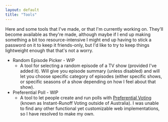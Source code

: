```yaml
---
layout: default
title: "Tools"
---
```


Here and some tools that I've made, or that I'm currently working on. They'll become available as they're made, although maybe if I end up making something a bit too resource-intensive I might end up having to stick a password on it to keep it friends-only, but I'd like to try to keep things lightweight enough that that's not a worry.

- Random Episode Picker - <span class="red">WIP</span>
    - A tool for selecting a random episode of a TV show (provided I've added it). Will give you episode summary (unless disabled) and will let you choose specific category of episodes (either specific shows, or specific seasons of a show depending on how I feel about that show).
- Preferential Poll - <span class="red">WIP</span>
    - A tool to let people create and run polls with [Preferential Voting](https://en.wikipedia.org/wiki/Instant-runoff_voting) (known as Instant-Runoff Voting outside of Australia). I was unable to find any other functional yet customizable web implementations, so I have resolved to make my own.
